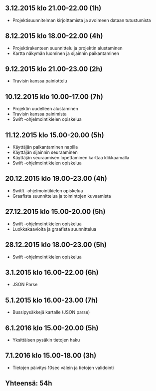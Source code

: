 ## 3.12.2015 klo 21.00-22.00 (1h)
- Projektisuunnitelman kirjoittamista ja avoimeen dataan tutustumista

## 8.12.2015 klo 18.00-22.00 (4h)
- Projektirakenteen suunnittelu ja projektin alustaminen
- Kartta näkymän luominen ja sijainnin paikantaminen

## 9.12.2015 klo 21.00-23.00 (2h)
- Travisin kanssa painiottelu

## 10.12.2015 klo 10.00-17.00 (7h)
- Projektin uudelleen alustaminen
- Travisin kanssa painimista
- Swift -ohjelmointikielen opiskelua

## 11.12.2015 klo 15.00-20.00 (5h)
- Käyttäjän paikantaminen napilla
- Käyttäjän sijainnin seuraaminen
- Käyttäjän seuraamisen lopettaminen karttaa klikkaamalla
- Swift -ohjelmointikielen opiskelua


## 20.12.2015 klo 19.00-23.00 (4h)
- Switft -ohjelmointikielen opiskelua
- Graafista suunnittelua ja toimintojen kuvaamista

## 27.12.2015 klo 15.00-20.00 (5h)
- Swift -ohjelmointikielen opiskelua
- Luokkakaavioita ja graafista suunnittelua


## 28.12.2015 klo 18.00-23.00 (5h)
- Swift -ohjelmointikielen opiskelua

## 3.1.2015 klo 16.00-22.00 (6h)
- JSON Parse

## 5.1.2015 klo 16.00-23.00 (7h)
- Bussipysäkkejä kartalle (JSON parse)

## 6.1.2016 klo 15.00-20.00 (5h)
- Yksittäisen pysäkin tietojen haku

## 7.1.2016 klo 15.00-18.00 (3h)
- Tietojen päivitys 10sec välein ja tietojen validointi

## Yhteensä: 54h
